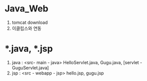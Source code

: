 # Java_Web
1. tomcat download <br />
2. 이클립스와 연동 <br />
# *.java, *.jsp <br />
1. java : <src- main - java> HelloServlet.java, Gugu.java, [servlet - GuguServlet.java] <br />
2. jsp : <src - webapp - jsp> hello.jsp, gugu.jsp

